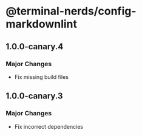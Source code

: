 # @terminal-nerds/config-markdownlint

## 1.0.0-canary.4

### Major Changes

- Fix missing build files

## 1.0.0-canary.3

### Major Changes

- Fix incorrect dependencies
